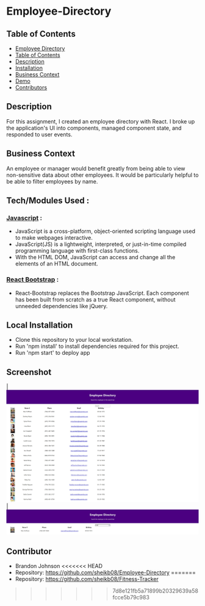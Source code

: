 # Employee-Directory

## Table of Contents
  - [Employee Directory](#employee-directory)
  - [Table of Contents](#table-of-contents)
  - [Description](#description)
  - [Installation](#local-installation)
  - [Business Context](#business-context)
  - [Demo](#demo)
  - [Contributors](#contributors)


## Description

For this assignment, I created an employee directory with React. I broke up the application's UI into components, managed component state, and responded to user events.


## Business Context

An employee or manager would benefit greatly from being able to view non-sensitive data about other employees. It would be particularly helpful to be able to filter employees by name.

## Tech/Modules Used :

### [Javascript](https://developer.mozilla.org/en-US/docs/Web/JavaScript) : 
* JavaScript is a cross-platform, object-oriented scripting language used to make webpages interactive.
* JavaScript(JS) is a lightweight, interpreted, or just-in-time compiled programming language with first-class functions. 
* With the HTML DOM, JavaScript can access and change all the elements of an HTML document.

### [React Bootstrap](https://react-bootstrap.github.io/) : 
* React-Bootstrap replaces the Bootstrap JavaScript. Each component has been built from scratch as a true React component, without unneeded dependencies like jQuery.


## Local Installation 

* Clone this repository to your local workstation.
* Run 'npm install' to install dependencies required for this project.
* Run 'npm start' to deploy app


## Screenshot  
|![HTML Screenshot](images/screen.JPG) |![HTML Screenshot](images/screen2.JPG)

## Contributor
* Brandon Johnson
<<<<<<< HEAD
* Repository: https://github.com/sheikb08/Employee-Directory
=======
* Repository: https://github.com/sheikb08/Fitness-Tracker
>>>>>>> 7d8e121fb5a71899b20329639a58fcce5b79c983
